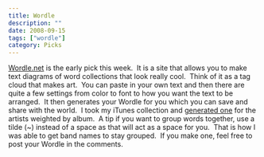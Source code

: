 ```yaml
---
title: Wordle
description: ""
date: 2008-09-15
tags: ["wordle"]
category: Picks
---
```



<p><a href="https://web.archive.org/web/20131211125408/http://www.wordle.net/">Wordle.net</a> is the early pick this week.&nbsp; It is a site that allows you to make text diagrams of word collections that look really cool.&nbsp; Think of it as a tag cloud that makes art.&nbsp; You can paste in your own text and then there are quite a few settings from color to font to how you want the text to be arranged.&nbsp; It then generates your Wordle for you which you can save and share with the world.&nbsp; I took my iTunes collection and <a href="https://web.archive.org/web/20131211125408/http://wordle.net/gallery/wrdl/187752/%CE%BCsik">generated one</a> for the artists weighted by album.&nbsp; A tip if you want to group words together, use a tilde (~) instead of a space as that will act as a space for you.&nbsp; That is how I was able to get band names to stay grouped.&nbsp; If you make one, feel free to post your Wordle in the comments.</p>

